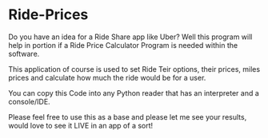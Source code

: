 # Ride-Prices
Do you have an idea for a Ride Share app like Uber? Well this program will help in portion if a Ride Price Calculator Program is needed within the software.

This application of course is used to set Ride Teir options, their prices, miles prices and calculate how much the ride would be for a user.

You can copy this Code into any Python reader that has an interpreter and a console/IDE.

Please feel free to use this as a base and please let me see your results, would love to see it LIVE in an app of a sort!
